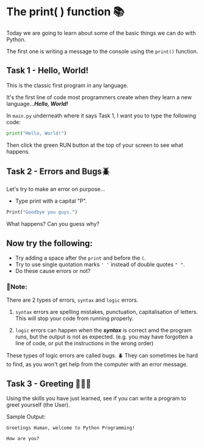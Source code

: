 # The print( ) function 📚

Today we are going to learn about some of the basic things we can do with Python.

The first one is writing a message to the console using the `print()` function.

## Task 1 - Hello, World!
This is the classic first program in any language. 

It's the first line of code most programmers create when they learn a new language...**_Hello, World!_**

In `main.py` underneath where it says Task 1, I want you to type the following code:

````py
print("Hello, World!")
````

Then click the green RUN button at the top of your screen to see what happens.

## Task 2 - Errors and Bugs🪲
Let's try to make an error on purpose...

- Type print with a capital "P".
````py
Print("Goodbye you guys.")
````

What happens? Can you guess why?

## Now try the following:

- Try adding a space after the `print` and before the `(`.
- Try to use single quotation marks `' '` instead of double quotes `" "`.
- Do these cause errors or not?

### 📝Note:
There are 2 types of errors, `syntax` and `logic` errors.

1. `syntax` errors are spelling mistakes, punctuation, capitalisation of letters. This will stop your code from running properly.

2. `logic` errors can happen when the **_syntax_** is correct amd the program runs, but the output is not as expected. (e.g. you may have forgotten a  line of code, or put the instructions in the wrong order)

These types of logic errors are called bugs. 🪲
They can sometimes be hard to find, as you won't get help from the computer with an error message.


## Task 3 - Greeting 👨🏽‍💻
Using the skills you have just learned, see if you can write a program to greet yourself (the User).

Sample Output:

````
Greetings Human, welcome to Python Programming!

How are you?
````




